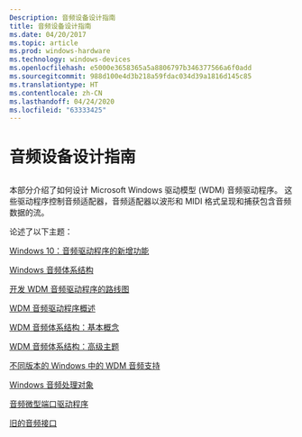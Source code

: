 ```yaml
---
Description: 音频设备设计指南
title: 音频设备设计指南
ms.date: 04/20/2017
ms.topic: article
ms.prod: windows-hardware
ms.technology: windows-devices
ms.openlocfilehash: e5000e3658365a5a8806797b346377566a6f0add
ms.sourcegitcommit: 988d100e4d3b218a59fdac034d39a1816d145c85
ms.translationtype: HT
ms.contentlocale: zh-CN
ms.lasthandoff: 04/24/2020
ms.locfileid: "63333425"
---
```

# <a name="audio-devices-design-guide"></a>音频设备设计指南


## <span id="audio_drivers"></span><span id="AUDIO_DRIVERS"></span>


本部分介绍了如何设计 Microsoft Windows 驱动模型 (WDM) 音频驱动程序。 这些驱动程序控制音频适配器，音频适配器以波形和 MIDI 格式呈现和捕获包含音频数据的流。

论述了以下主题：

[Windows 10：音频驱动程序的新增功能](windows-threshold--what-s-new-for-audio.md)

[Windows 音频体系结构](windows-audio-architecture.md)

[开发 WDM 音频驱动程序的路线图](roadmap-for-developing-wdm-audio-drivers.md)

[WDM 音频驱动程序概述](getting-started-with-wdm-audio-drivers.md)

[WDM 音频体系结构：基本概念](wdm-audio-architecture--basic-concepts.md)

[WDM 音频体系结构：高级主题](wdm-audio-architecture--advanced-topics.md)

[不同版本的 Windows 中的 WDM 音频支持](wdm-audio-support-in-different-versions-of-windows.md)

[Windows 音频处理对象](windows-audio-processing-objects.md)

[音频微型端口驱动程序](audio-miniport-drivers.md)

[旧的音频接口](legacy-audio-interfaces.md)

 

 




